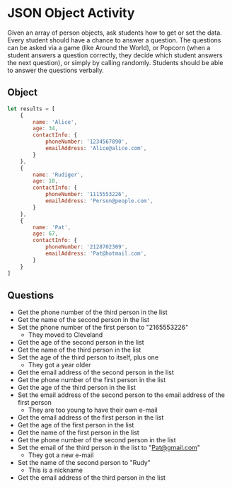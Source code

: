 # JSON Object Activity
Given an array of person objects, ask students how to get or set the data. Every student should have a chance to answer a question. The questions can be asked via a game (like Around the World), or Popcorn (when a student answers a question correctly, they decide which student answers the next question), or simply by calling randomly. Students should be able to answer the questions verbally.

## Object
```js
let results = [
    {
        name: 'Alice',
        age: 34,
        contactInfo: {
            phoneNumber: '1234567890',
            emailAddress: 'Alice@alice.com',
        }
    },
    {
        name: 'Rudiger',
        age: 10,
        contactInfo: {
            phoneNumber: '1115553226',
            emailAddress: 'Person@people.com',
        }
    },
    {
        name: 'Pat',
        age: 67,
        contactInfo: {
            phoneNumber: '2128702309',
            emailAddress: 'Pat@hotmail.com',
        }
    }
]
```

## Questions
- Get the phone number of the third person in the list
- Get the name of the second person in the list
- Set the phone number of the first person to "2165553226"
    - They moved to Cleveland
- Get the age of the second person in the list
- Get the name of the third person in the list
- Set the age of the third person to itself, plus one
    - They got a year older
- Get the email address of the second person in the list
- Get the phone number of the first person in the list
- Get the age of the third person in the list
- Set the email address of the second person to the email address of the first person
    - They are too young to have their own e-mail
- Get the email address of the first person in the list
- Get the age of the first person in the list
- Get the name of the first person in the list
- Get the phone number of the second person in the list
- Set the email of the third person in the list to "Pat@gmail.com"
    - They got a new e-mail
- Set the name of the second person to "Rudy"
    - This is a nickname
- Get the email address of the third person in the list
